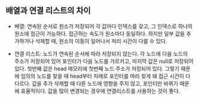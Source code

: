## 배열과 연결 리스트의 차이

- 배열: 연속된 순서로 원소가 저장되어 각 값마다 인덱스를 갖고, 그 인덱스로 하나의 원소에 접근이 가능하다. 접근하는 속도가 원소마다 동일하다. 하지만 일부 값을 추가하거나 삭제할 때, 원소의 이동이 일어나서 처리 시간이 다를 수 있다.

- 연결 리스트: 노드가 연속된 순서에 따라 저장되지 않는다. 각 노드에 다음 노드의 주소가 저장되어 있어 포인터가 다음 노드를 가르키고, 마지막 값은 null로 저장되어 있다. 첫번째 값은 head 메모리에 첫번째 노드 주소가 저장되어 있다. 그렇기 때문에 임의의 노드를 찾을 때 head부터 차례로 포인터를 따라 찾게 돼 접근 시간이 다 다르다. 값을 추가 삭제할 때 다른 노드에 영향을 주지 않고, 포인터만 바뀌기 때문에 효율적이다. 값을 많이 변경되는 경우에 연결리스트를 사용하는 것이 좋다.
